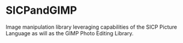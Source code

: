# SICPandGIMP
Image manipulation library leveraging capabilities of the SICP Picture Language as will as the GIMP Photo Editing Library. 
